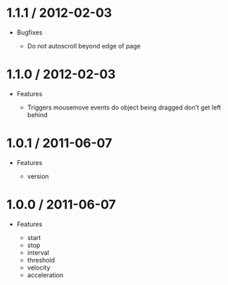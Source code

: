 # 1.1.1 / 2012-02-03

* Bugfixes

  * Do not autoscroll beyond edge of page

# 1.1.0 / 2012-02-03

* Features

  * Triggers mousemove events do object being dragged don’t get left behind

# 1.0.1 / 2011-06-07

* Features

  * version

# 1.0.0 / 2011-06-07

* Features

  * start
  * stop
  * interval
  * threshold
  * velocity
  * acceleration
